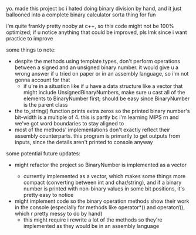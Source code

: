 yo. made this project bc i hated doing binary division by hand, and it just ballooned into a complete binary calculator sorta thing for fun

i'm quite frankly pretty nooby at c++, so this code might not be 100% optimized; if u notice anything that could be improved, pls lmk since i want practice to improve

some things to note:
- despite the methods using template types, don't perform operations between a signed and an unsigned binary number. it would give u a wrong answer if u tried on paper or in an assembly language, so i'm not gonna account for that
  - if u're in a situation like if u have a data structure like a vector<BinaryNumber> that might include UnsignedBinaryNumbers, make sure u cast all of the elements to BinaryNumber first; should be easy since BinaryNumber is the parent class
- the to_string() function prints extra zeros so the printed binary number's bit-width is a multiple of 4. this is partly bc i'm learning MIPS rn and we've got word boundaries to stay aligned to
- most of the methods' implementations don't exactly reflect their assembly counterparts. this program is primarily to get outputs from inputs, since the details aren't printed to console anyway

some potential future updates:
- might refactor the project so BinaryNumber is implemented as a vector<bool>
  - currently implemented as a vector<int>, which makes some things more compact (converting between int and char/string), and if a binary number is printed with non-binary values in some bit positions, it's pretty easy to notice
- might implement code so the binary operation methods show their work in the console (especially for methods like operator*() and operator/(), which r pretty messy to do by hand)
  - this might require i rewrite a lot of the methods so they're implemented as they would be in an assembly language
